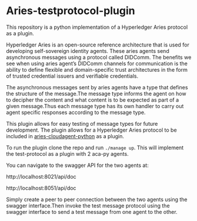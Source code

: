 # Aries-testprotocol-plugin

This repository is a python implementation of a Hyperledger Aries protocol as a plugin.

Hyperledger Aries is an open-source reference architecture that is used for developing self-sovereign identity agents. These aries agents send asynchronous messages using a protocol called DIDComm. The benefits we see when using aries agent’s DIDComm channels for communication is the ability to define flexible and domain-specific trust architectures in the form of trusted credential issuers and verifiable credentials. 

The asynchronous messages sent by aries agents have a type that defines the structure of the message.The message type informs the agent on how to decipher the content and what content is to be expected as part of a given message.Thus each message type has its own handler to carry out agent specific responses according to the message type.

This plugin allows for easy testing of message types for future development. The plugin allows for a Hyperledger Aries protocol to be included in [aries-cloudagent-python](https://github.com/hyperledger/aries-cloudagent-python) as a plugin.

To run the plugin clone the repo and run `./manage up`. This will implement the test-protocol as a plugin with 2 aca-py agents.

You can navigate to the swagger API for the two agents at:

http://localhost:8021/api/doc

http://localhost:8051/api/doc

Simply create a peer to peer connection between the two agents using the swagger interface.Then invoke the test message protocol using the swagger interface to send a test message from one agent to the other.
